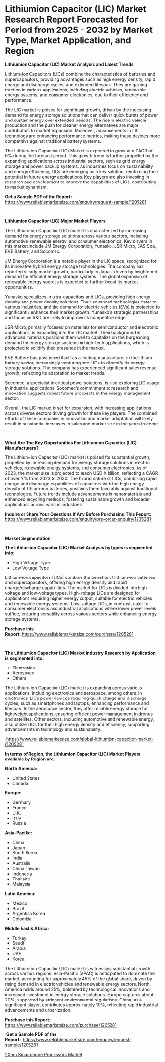 <p><h1>Lithiumion Capacitor (LIC) Market Research Report Forecasted for Period from 2025 -  2032 by Market Type, Market Application, and Region</h1></p><p><strong>Lithiumion Capacitor (LIC) Market Analysis and Latest Trends</strong></p>
<p><p>Lithium-ion Capacitors (LICs) combine the characteristics of batteries and supercapacitors, providing advantages such as high energy density, rapid charge and discharge cycles, and extended lifespan. They are gaining traction in various applications, including electric vehicles, renewable energy systems, and consumer electronics, due to their efficiency and performance.</p><p>The LIC market is poised for significant growth, driven by the increasing demand for energy storage solutions that can deliver quick bursts of power and sustain energy over extended periods. The rise in electric vehicle production and the push for cleaner energy alternatives are major contributors to market expansion. Moreover, advancements in LIC technology are enhancing performance metrics, making these devices more competitive against traditional battery systems.</p><p>The Lithium-ion Capacitor (LIC) Market is expected to grow at a CAGR of 6% during the forecast period. This growth trend is further propelled by the expanding applications across industrial sectors, such as grid energy storage and power backup systems. As industries focus on sustainability and energy efficiency, LICs are emerging as a key solution, reinforcing their potential in future energy applications. Key players are also investing in research and development to improve the capabilities of LICs, contributing to market dynamism.</p></p>
<p><strong>Get a Sample PDF of the Report:&nbsp;</strong> <a href="https://www.reliablemarketsize.com/enquiry/request-sample/1205281?utm_campaign=2303&utm_medium=2&utm_source=Github&utm_content=ia&utm_term=13022025&utm_id=lithiumion-capacitor-lic">https://www.reliablemarketsize.com/enquiry/request-sample/1205281</a></p>
<p>&nbsp;</p>
<p><strong>Lithiumion Capacitor (LIC) Major Market Players</strong></p>
<p><p>The Lithium-ion Capacitor (LIC) market is characterized by increasing demand for energy storage solutions across various sectors, including automotive, renewable energy, and consumer electronics. Key players in this market include JM Energy Corporation, Yunasko, JSR Micro, EAS Spa, EVE Battery, and Socomec.</p><p>JM Energy Corporation is a notable player in the LIC space, recognized for its innovative hybrid energy storage technologies. The company has reported steady market growth, particularly in Japan, driven by heightened demand for efficient energy storage systems. The global expansion of renewable energy sources is expected to further boost its market opportunities.</p><p>Yunasko specializes in ultra-capacitors and LICs, providing high energy density and power density solutions. Their advanced technologies cater to various industries, and the demand for electric vehicles (EVs) is projected to significantly enhance their market growth. Yunasko's strategic partnerships and focus on R&D are likely to improve its competitive edge.</p><p>JSR Micro, primarily focused on materials for semiconductor and electronic applications, is expanding into the LIC market. Their background in advanced materials positions them well to capitalize on the burgeoning demand for energy storage systems in high-tech applications, which is projected to solidify their presence in the market.</p><p>EVE Battery has positioned itself as a leading manufacturer in the lithium battery sector, increasingly venturing into LICs to diversify its energy storage solutions. The company has experienced significant sales revenue growth, reflecting its adaptation to market trends.</p><p>Socomec, a specialist in critical power solutions, is also exploring LIC usage in industrial applications. Socomec’s commitment to research and innovation suggests robust future prospects in the energy management sector.</p><p>Overall, the LIC market is set for expansion, with increasing applications across diverse sectors driving growth for these key players. The combined efforts of these companies in innovation and market adaptation will likely result in substantial increases in sales and market size in the years to come.</p></p>
<p>&nbsp;</p>
<p><strong>What Are The Key Opportunities For Lithiumion Capacitor (LIC) Manufacturers?</strong></p>
<p><p>The Lithium-ion Capacitor (LIC) market is poised for substantial growth, propelled by increasing demand for energy storage solutions in electric vehicles, renewable energy systems, and consumer electronics. As of 2023, the market size is projected to reach USD X billion, reflecting a CAGR of over Y% from 2023 to 2030. The hybrid nature of LICs, combining rapid charge and discharge capabilities of capacitors with the high energy density of lithium-ion batteries, positions them favorably against traditional technologies. Future trends include advancements in nanomaterials and enhanced recycling methods, fostering sustainable growth and broader applications across various industries.</p></p>
<p><strong>Inquire or Share Your Questions If Any Before Purchasing This Report:</strong> <a href="https://www.reliablemarketsize.com/enquiry/pre-order-enquiry/1205281?utm_campaign=2303&utm_medium=2&utm_source=Github&utm_content=ia&utm_term=13022025&utm_id=lithiumion-capacitor-lic">https://www.reliablemarketsize.com/enquiry/pre-order-enquiry/1205281</a></p>
<p>&nbsp;</p>
<p><strong>Market Segmentation</strong></p>
<p><strong>The Lithiumion Capacitor (LIC) Market Analysis by types is segmented into:</strong></p>
<p><ul><li>High Voltage Type</li><li>Low Voltage Type</li></ul></p>
<p><p>Lithium-ion capacitors (LICs) combine the benefits of lithium-ion batteries and supercapacitors, offering high energy density and rapid charge/discharge capabilities. The market for LICs is divided into high-voltage and low-voltage types. High-voltage LICs are designed for applications requiring higher energy output, suitable for electric vehicles and renewable energy systems. Low-voltage LICs, in contrast, cater to consumer electronics and industrial applications where lower power levels suffice, ensuring versatility across various sectors while enhancing energy storage systems.</p></p>
<p><strong>Purchase this Report:&nbsp;</strong><a href="https://www.reliablemarketsize.com/purchase/1205281?utm_campaign=2303&utm_medium=2&utm_source=Github&utm_content=ia&utm_term=13022025&utm_id=lithiumion-capacitor-lic">https://www.reliablemarketsize.com/purchase/1205281</a></p>
<p>&nbsp;</p>
<p><strong>The Lithiumion Capacitor (LIC) Market Industry Research by Application is segmented into:</strong></p>
<p><ul><li>Electronics</li><li>Aerospace</li><li>Others</li></ul></p>
<p><p>The Lithium-ion Capacitor (LIC) market is expanding across various applications, including electronics and aerospace, among others. In electronics, LICs power devices requiring quick charge and discharge cycles, such as smartphones and laptops, enhancing performance and lifespan. In the aerospace sector, they offer reliable energy storage for lightweight applications, ensuring efficient power management in drones and satellites. Other sectors, including automotive and renewable energy, also utilize LICs for their high energy density and efficiency, supporting advancements in technology and sustainability.</p></p>
<p><a href="https://www.reliablemarketsize.com/global-lithiumion-capacitor-market-r1205281?utm_campaign=2303&utm_medium=2&utm_source=Github&utm_content=ia&utm_term=13022025&utm_id=lithiumion-capacitor-lic">&nbsp;https://www.reliablemarketsize.com/global-lithiumion-capacitor-market-r1205281</a></p>
<p><strong>In terms of Region, the Lithiumion Capacitor (LIC) Market Players available by Region are:</strong></p>
<p>
    <p> <strong> North America: </strong>
        <ul>
            <li>United States</li>
            <li>Canada</li>
        </ul>
        </p> 
    <p> <strong> Europe: </strong>
        <ul>
            <li>Germany</li>
            <li>France</li>
            <li>U.K.</li>
            <li>Italy</li>
            <li>Russia</li>
        </ul>
        </p> 
    <p> <strong> Asia-Pacific: </strong>
        <ul>
            <li>China</li>
            <li>Japan</li>
            <li>South Korea</li>
            <li>India</li>
            <li>Australia</li>
            <li>China Taiwan</li>
            <li>Indonesia</li>
            <li>Thailand</li>
            <li>Malaysia</li>
        </ul>
        </p> 
    <p> <strong> Latin America: </strong>
        <ul>
            <li>Mexico</li>
            <li>Brazil</li>
            <li>Argentina Korea</li>
            <li>Colombia</li>
        </ul>
        </p> 
    <p> <strong> Middle East & Africa: </strong>
        <ul>
            <li>Turkey</li>
            <li>Saudi</li>
            <li>Arabia</li>
            <li>UAE</li>
            <li>Korea</li>
        </ul>
    </p>
    </p>
<p><p>The Lithium-ion Capacitor (LIC) market is witnessing substantial growth across various regions. Asia-Pacific (APAC) is anticipated to dominate the market, accounting for approximately 45% of the global share, driven by rising demand in electric vehicles and renewable energy sectors. North America holds around 25%, bolstered by technological innovations and increased investment in energy storage solutions. Europe captures about 20%, supported by stringent environmental regulations. China, as a significant player, contributes approximately 10%, reflecting rapid industrial advancements and urbanization.</p></p>
<p><strong>Purchase this Report: </strong><a href="https://www.reliablemarketsize.com/purchase/1205281?utm_campaign=2303&utm_medium=2&utm_source=Github&utm_content=ia&utm_term=13022025&utm_id=lithiumion-capacitor-lic">https://www.reliablemarketsize.com/purchase/1205281</a></p>
<p>&nbsp;<strong>Get a Sample PDF of the Report:&nbsp;&nbsp;</strong><a href="https://www.reliablemarketsize.com/enquiry/request-sample/1205281?utm_campaign=2303&utm_medium=2&utm_source=Github&utm_content=ia&utm_term=13022025&utm_id=lithiumion-capacitor-lic">https://www.reliablemarketsize.com/enquiry/request-sample/1205281</a></p>
<p><strong></strong></p>
<p><p><a href="https://github.com/pearlinewhite4692/Market-Research-Report-List-1/blob/main/20nm-smartphone-processors-market.md?utm_campaign=2303&utm_medium=2&utm_source=Github&utm_content=ia&utm_term=13022025&utm_id=lithiumion-capacitor-lic">20nm Smartphone Processors Market</a></p></p>